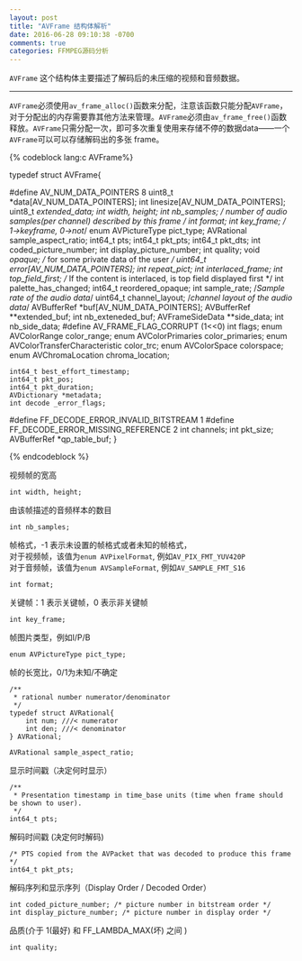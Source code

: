 ```yaml
---
layout: post
title: "AVFrame 结构体解析"
date: 2016-06-28 09:10:38 -0700
comments: true
categories: FFMPEG源码分析 
---
```


`AVFrame` 这个结构体主要描述了解码后的未压缩的视频和音频数据。
<!--more-->
---
`AVFrame`必须使用`av_frame_alloc()`函数来分配，注意该函数只能分配`AVFrame`，对于分配出的内存需要靠其他方法来管理。`AVFrame`必须由`av_frame_free()`函数释放。`AVFrame`只需分配一次，即可多次重复使用来存储不停的数据data——一个`AVFrame`可以可以存储解码出的多张 frame。

{% codeblock lang:c AVFrame%}

typedef struct AVFrame{

#define AV_NUM_DATA_POINTERS 8
	uint8_t *data[AV_NUM_DATA_POINTERS];
	int linesize[AV_NUM_DATA_POINTERS];
	uint8_t **extended_data;
	int width, height;
	int nb_samples; /* number of audio samples(per channel) described by this frame */
	int format;
	int key_frame; /* 1->keyframe, 0->not*/
	enum AVPictureType pict_type;
	AVRational sample_aspect_ratio;
	int64_t pts;
	int64_t pkt_pts;
	int64_t pkt_dts;
	int coded_picture_number;
	int display_picture_number;
	int quality;
	void *opaque; /* for some private data of the user */
	uint64_t error[AV_NUM_DATA_POINTERS];
	int repeat_pict;
	int interlaced_frame;
	int top_field_first;	/* If the content is interlaced, is top field displayed first */
	int palette_has_changed;
    int64_t reordered_opaque;
    int sample_rate;    /*Sample rate of the audio data*/
    uint64_t channel_layout; /*channel layout of the audio data*/
    AVBufferRef *buf[AV_NUM_DATA_POINTERS];
    AVBufferRef **extended_buf;
    int nb_exteneded_buf;
    AVFrameSideData **side_data;
    int nb_side_data;
#define AV_FRAME_FLAG_CORRUPT   (1<<0)
    int flags;
    enum AVColorRange color_range;
    enum AVColorPrimaries color_primaries;
    enum AVColorTransferCharacteristic color_trc;
    enum AVColorSpace colorspace;
    enum AVChromaLocation chroma_location;

    int64_t best_effort_timestamp;
    int64_t pkt_pos;
    int64_t pkt_duration;
    AVDictionary *metadata;
    int decode _error_flags;
#define FF_DECODE_ERROR_INVALID_BITSTREAM   1
#define FF_DECODE_ERROR_MISSING_REFERENCE   2
    int channels;
    int pkt_size;
    AVBufferRef *qp_table_buf;
}

{% endcodeblock %}

视频帧的宽高  
```
int width, height;
```

由该帧描述的音频样本的数目  
```
int nb_samples;
```

帧格式，-1 表示未设置的帧格式或者未知的帧格式，  
对于视频帧，该值为`enum AVPixelFormat`, 例如`AV_PIX_FMT_YUV420P`  
对于音频帧，该值为`enum AVSampleFormat`, 例如`AV_SAMPLE_FMT_S16`  
```
int format;
```

关键帧：1 表示关键帧，0 表示非关键帧  
```
int key_frame;
```

帧图片类型，例如I/P/B  
```
enum AVPictureType pict_type;
```

帧的长宽比，0/1为未知/不确定
```
/**
 * rational number numerator/denominator
 */
typedef struct AVRational{
    int num; ///< numerator
    int den; ///< denominator
} AVRational;

AVRational sample_aspect_ratio;
```

显示时间戳（决定何时显示）
```
/**
 * Presentation timestamp in time_base units (time when frame should be shown to user).
 */
int64_t pts;
```

解码时间戳 (决定何时解码)  
```
/* PTS copied from the AVPacket that was decoded to produce this frame */
int64_t pkt_pts;
```

解码序列和显示序列（Display Order / Decoded Order）  
```
int coded_picture_number; /* picture number in bitstream order */
int display_picture_number; /* picture number in display order */
```

品质(介于 1(最好) 和 FF_LAMBDA_MAX(坏) 之间 )  
```
int quality;
```


